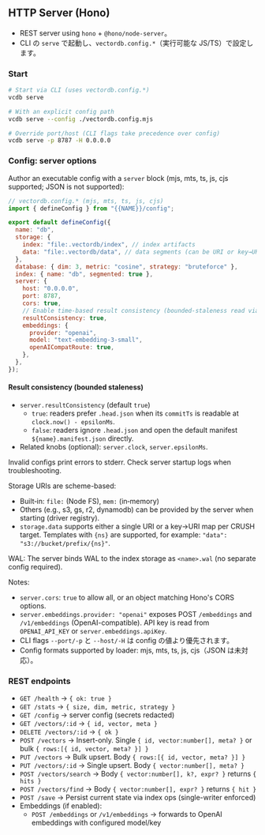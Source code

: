 ## HTTP Server (Hono)

- REST server using `hono` + `@hono/node-server`。
- CLI の `serve` で起動し、`vectordb.config.*`（実行可能な JS/TS）で設定します。

### Start

```bash
# Start via CLI (uses vectordb.config.*)
vcdb serve

# With an explicit config path
vcdb serve --config ./vectordb.config.mjs

# Override port/host (CLI flags take precedence over config)
vcdb serve -p 8787 -H 0.0.0.0
```

### Config: server options

Author an executable config with a `server` block (mjs, mts, ts, js, cjs supported; JSON is not supported):

```js
// vectordb.config.* (mjs, mts, ts, js, cjs)
import { defineConfig } from "{{NAME}}/config";

export default defineConfig({
  name: "db",
  storage: {
    index: "file:.vectordb/index", // index artifacts
    data: "file:.vectordb/data", // data segments (can be URI or key→URI map)
  },
  database: { dim: 3, metric: "cosine", strategy: "bruteforce" },
  index: { name: "db", segmented: true },
  server: {
    host: "0.0.0.0",
    port: 8787,
    cors: true,
    // Enable time-based result consistency (bounded-staleness read via HEAD); default: true
    resultConsistency: true,
    embeddings: {
      provider: "openai",
      model: "text-embedding-3-small",
      openAICompatRoute: true,
    },
  },
});
```

#### Result consistency (bounded staleness)

- `server.resultConsistency` (default `true`)
  - `true`: readers prefer `.head.json` when its `commitTs` is readable at `clock.now() - epsilonMs`.
  - `false`: readers ignore `.head.json` and open the default manifest `${name}.manifest.json` directly.
- Related knobs (optional): `server.clock`, `server.epsilonMs`.

Invalid configs print errors to stderr. Check server startup logs when troubleshooting.

Storage URIs are scheme-based:

- Built‑in: `file:` (Node FS), `mem:` (in‑memory)
- Others (e.g., s3, gs, r2, dynamodb) can be provided by the server when starting (driver registry).
- `storage.data` supports either a single URI or a key→URI map per CRUSH target. Templates with `{ns}` are supported, for example: `"data": "s3://bucket/prefix/{ns}"`.

WAL: The server binds WAL to the index storage as `<name>.wal` (no separate config required).

Notes:

- `server.cors`: `true` to allow all, or an object matching Hono's CORS options.
- `server.embeddings.provider: "openai"` exposes POST `/embeddings` and `/v1/embeddings` (OpenAI-compatible). API key is read from `OPENAI_API_KEY` or `server.embeddings.apiKey`.
- CLI flags `--port/-p` と `--host/-H` は config の値より優先されます。
- Config formats supported by loader: mjs, mts, ts, js, cjs（JSON は未対応）。

### REST endpoints

- `GET /health` → `{ ok: true }`
- `GET /stats` → `{ size, dim, metric, strategy }`
- `GET /config` → server config (secrets redacted)
- `GET /vectors/:id` → `{ id, vector, meta }`
- `DELETE /vectors/:id` → `{ ok }`
- `POST /vectors` → Insert-only. Single `{ id, vector:number[], meta? }` or bulk `{ rows:[{ id, vector, meta? }] }`
- `PUT /vectors` → Bulk upsert. Body `{ rows:[{ id, vector, meta? }] }`
- `PUT /vectors/:id` → Single upsert. Body `{ vector:number[], meta? }`
- `POST /vectors/search` → Body `{ vector:number[], k?, expr? }` returns `{ hits }`
- `POST /vectors/find` → Body `{ vector:number[], expr? }` returns `{ hit }`
- `POST /save` → Persist current state via index ops (single-writer enforced)
- Embeddings (if enabled):
  - `POST /embeddings` or `/v1/embeddings` → forwards to OpenAI embeddings with configured model/key

